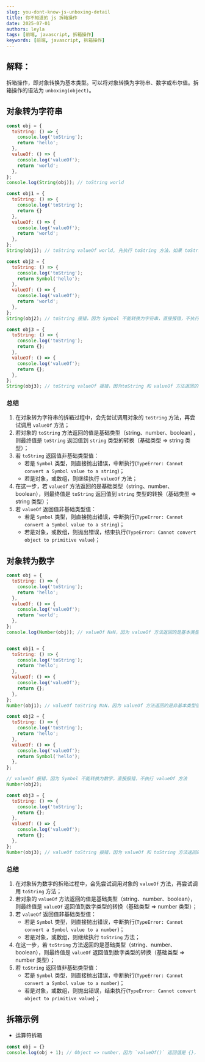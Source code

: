 ```yaml
---
slug: you-dont-know-js-unboxing-detail
title: 你不知道的 js 拆箱操作
date: 2025-07-01
authors: leyla
tags: [前端, javascript, 拆箱操作]
keywords: [前端, javascript, 拆箱操作]
---
```


## 解释：
拆箱操作，即对象转换为基本类型。可以将对象转换为字符串、数字或布尔值。拆箱操作的语法为 `unboxing(object)`。

## 对象转为字符串
```js
const obj = {
  toString: () => {
    console.log('toString');
    return 'hello';
  },
  valueOf: () => {
    console.log('valueOf');
    return 'world';
  },
};
console.log(String(obj)); // toString world

const obj1 = {
  toString: () => {
    console.log('toString');
    return {}
  },
  valueOf: () => {
    console.log('valueOf');
    return 'world';
  },
};
String(obj1); // toString valueOf world, 先执行 toString 方法，如果 toString 方法返回的是非基本类型，则执行 valueOf 方法

const obj2 = {
  toString: () => {
    console.log('toString');
    return Symbol('hello');
  },
  valueOf: () => {
    console.log('valueOf');
    return 'world';
  },
};
String(obj2); // toString 报错，因为 Symbol 不能转换为字符串，直接报错，不执行 valueOf 方法

const obj3 = {
  toString: () => {
    console.log('toString');
    return {};
  },
  valueOf: () => {
    console.log('valueOf');
    return {};
  },
};
String(obj3); // toString valueOf 报错，因为toString 和 valueOf 方法返回的都是非基本类型，直接报错
```

### 总结
1. 在对象转为字符串的拆箱过程中，会先尝试调用对象的 `toString` 方法，再尝试调用 `valueOf` 方法；
2. 若对象的 `toString` 方法返回的值是基础类型（string、number、boolean），则最终值是 `toString` 返回值到 `string` 类型的转换（基础类型 => string 类型）；
3. 若 `toString` 返回值非基础类型值：
   - 若是 `Symbol` 类型，则直接抛出错误，中断执行(`TypeError: Cannot convert a Symbol value to a string`)；
   - 若是对象，或数组，则继续执行 `valueOf` 方法；
4. 在这一步，若 `valueOf` 方法返回的是基础类型（string、number、boolean），则最终值是 `toString` 返回值到 `string` 类型的转换（基础类型 => string 类型）；
5. 若 `valueOf` 返回值非基础类型值：
   - 若是 `Symbol` 类型，则直接抛出错误，中断执行(`TypeError: Cannot convert a Symbol value to a string`)；
   - 若是对象，或数组，则抛出错误，结束执行(`TypeError: Cannot convert object to primitive value`)；

## 对象转为数字
```js
const obj = {
  toString: () => {
    console.log('toString');
    return 'hello';
  },
  valueOf: () => {
    console.log('valueOf');
    return 'world';
  },
};
console.log(Number(obj)); // valueOf NaN，因为 valueOf 方法返回的是基本类型值 `world`，所以下一步是将基本类型转换为数字，但是 world 不能转换为数字，所以最终结果是 NaN；如果 valueOf 方法返回的是可以被转换的值，比如 false 或 "0"，则最终结果是 0


const obj1 = {
  toString: () => {
    console.log('toString');
    return 'hello';
  },
  valueOf: () => {
    console.log('valueOf');
    return {};
  },
};
Number(obj1); // valueOf toString NaN，因为 valueOf 方法返回的是非基本类型值，所以下一步是调用 toString 方法，但是 hello 不能转换为数字，所以最终结果是 NaN

const obj2 = {
  toString: () => {
    console.log('toString');
    return 'hello';
  },
  valueOf: () => {
    console.log('valueOf');
    return Symbol('hello');
  },
};

// valueOf 报错，因为 Symbol 不能转换为数字，直接报错，不执行 valueOf 方法
Number(obj2); 

const obj3 = {
  toString: () => {
    console.log('toString');
    return {};
  },
  valueOf: () => {
    console.log('valueOf');
    return {};
  },
};
Number(obj3); // valueOf toString 报错，因为 valueOf 和 toString 方法返回的都是非基本类型值，直接报错
```

### 总结
1. 在对象转为数字的拆箱过程中，会先尝试调用对象的 `valueOf` 方法，再尝试调用 `toString` 方法；
2. 若对象的 `valueOf` 方法返回的值是基础类型（string、number、boolean），则最终值是 `valueOf` 返回值到数字类型的转换（基础类型 => number 类型）；
3. 若 `valueOf` 返回值非基础类型值：
   - 若是 `Symbol` 类型，则直接抛出错误，中断执行(`TypeError: Cannot convert a Symbol value to a number`)；
   - 若是对象，或数组，则继续执行 `toString` 方法；
4. 在这一步，若 `toString` 方法返回的是基础类型（string、number、boolean），则最终值是 `valueOf` 返回值到数字类型的转换（基础类型 => number 类型）；
5. 若 `toString` 返回值非基础类型值：
   - 若是 `Symbol` 类型，则直接抛出错误，中断执行(`TypeError: Cannot convert a Symbol value to a number`)；
   - 若是对象，或数组，则抛出错误，结束执行(`TypeError: Cannot convert object to primitive value`)；

## 拆箱示例
- 运算符拆箱
```js
const obj = {}
console.log(obj + 1); // Object => number，因为 `valueOf()` 返回值是 {}， 所以调用了 `toString()`，`toString()` 返回值是 "[object Object]"，所以最终结果是 "[object Object]1"
```
